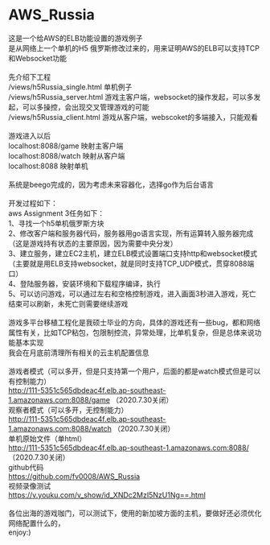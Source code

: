 # AWS_Russia
这是一个给AWS的ELB功能设置的游戏例子</br>
是从网络上一个单机的H5 俄罗斯修改过来的，用来证明AWS的ELB可以支持TCP和Websocket功能 </br>
</br>
先介绍下工程</br>
/views/h5Russia_single.html 单机例子</br>
/views/h5Russia_server.html 游戏主客户端，websocket的操作发起，可以多发起，可以多操控，会出现交叉管理游戏的可能</br>
/views/h5Russia_client.html 游戏从客户端，webscoket的多端接入，只能观看</br>
</br>
游戏进入以后</br>
localhost:8088/game 映射主客户端</br>
localhost:8088/watch 映射从客户端</br>
localhost:8088 映射单机</br>
</br>
系统是beego完成的，因为考虑未来容器化，选择go作为后台语言</br>
</br>
开发过程如下：</br>
aws Assignment 3任务如下：</br>
1、寻找一个h5单机俄罗斯方块</br>
2、修改客户端和服务器代码，服务器用go语言实现，所有运算转入服务器完成（这是游戏持有状态的主要原因，因为需要中央分发）</br>
3、建立服务，建立EC2主机，建立ELB模式设置端口支持http和websocket模式（主要就是用ELB支持websocket，就是同时支持TCP_UDP模式，贯穿8088端口）</br>
4、登陆服务器，安装环境和下载程序编译，执行</br>
5、可以访问游戏，可以通过左右和空格控制游戏，进入画面3秒进入游戏，死亡结束可以刷新，未死亡则需要继续游戏</br>
 </br>
游戏多平台移植工程化是我硕士毕业的方向，具体的游戏还有一些bug，都和网络属性有关，比如TCP粘包，包限制控流，异常处理，比单机复杂，但是总体来说功能基本实现</br>
我会在月底前清理所有相关的云主机配置信息</br>
 </br>
游戏者模式（可以多开，但是只支持第一个用户，后面的都是watch模式但是可以有控制能力）</br>
http://111-5351c565dbdeac4f.elb.ap-southeast-1.amazonaws.com:8088/game  （2020.7.30关闭）</br>
观察者模式（可以多开，无控制能力）</br>
http://111-5351c565dbdeac4f.elb.ap-southeast-1.amazonaws.com:8088/watch （2020.7.30关闭）</br>
单机原始文件（单html）</br>
http://111-5351c565dbdeac4f.elb.ap-southeast-1.amazonaws.com:8088/      （2020.7.30关闭）</br>
github代码</br>
https://github.com/fv0008/AWS_Russia</br>
视频录像测试</br>
https://v.youku.com/v_show/id_XNDc2MzI5NzU1Ng==.html</br>
</br>
各位出海的游戏咖门，可以测试下，使用的新加坡方面的主机，要做好还必须优化网络配置什么的，</br>
enjoy:)</br>

